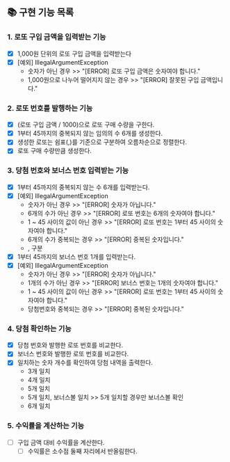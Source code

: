 ## 📚 구현 기능 목록

### 1. 로또 구입 금액을 입력받는 기능
- [x] 1,000원 단위의 로또 구입 금액을 입력받는다
- [x] [예외] IllegalArgumentException
  - 숫자가 아닌 경우 >> "[ERROR] 로또 구입 금액은 숫자여야 합니다."
  - 1,000원으로 나누어 떨어지지 않는 경우 >> "[ERROR] 잘못된 구입 금액입니다."

### 2. 로또 번호를 발행하는 기능
- [x] (로또 구입 금액 / 1000)으로 로또 구매 수량을 구한다.
- [x] 1부터 45까지의 중복되지 않는 임의의 수 6개를 생성한다.
- [x] 생성한 로또는 쉼표(,)를 기준으로 구분하여 오름차순으로 정렬한다.
- [x] 로또 구매 수량만큼 생성한다.

### 3. 당첨 번호와 보너스 번호 입력받는 기능
- [x] 1부터 45까지의 중복되지 않는 수 6개를 입력받는다.
- [x] [예외] IllegalArgumentException
  - 숫자가 아닌 경우 >> "[ERROR] 숫자가 아닙니다."
  - 6개의 수가 아닌 경우 >> "[ERROR] 로또 번호는 6개의 숫자여야 합니다."
  - 1 ~ 45 사이의 값이 아닌 경우 >> "[ERROR] 로또 번호는 1부터 45 사이의 숫자여야 합니다."
  - 6개의 수가 중복되는 경우 >> "[ERROR] 중복된 숫자입니다."
  - , 구분
- [x] 1부터 45까지의 보너스 번호 1개를 입력받는다.
- [x] [예외] IllegalArgumentException
  - 숫자가 아닌 경우 >> "[ERROR] 숫자가 아닙니다."
  - 1개의 수가 아닌 경우 >> "[ERROR] 보너스 번호는 1개의 숫자여야 합니다."
  - 1 ~ 45 사이의 값이 아닌 경우 >> "[ERROR] 로또 번호는 1부터 45 사이의 숫자여야 합니다."
  - 당첨번호와 중복되는 경우 >> "[ERROR] 중복된 숫자입니다."
  
### 4. 당첨 확인하는 기능
- [x] 당첨 번호와 발행한 로또 번호를 비교한다.
- [x] 보너스 번호와 발행한 로또 번호를 비교한다.
- [x] 일치하는 숫자 개수를 확인하여 당첨 내역을 출력한다.
  - 3개 일치
  - 4개 일치
  - 5개 일치
  - 5개 일치, 보너스볼 일치 >> 5개 일치할 경우만 보너스볼 확인
  - 6개 일치

### 5. 수익률을 계산하는 기능
- [ ] 구입 금액 대비 수익률을 계산한다.
  - [ ] 수익률은 소수점 둘째 자리에서 반올림한다.